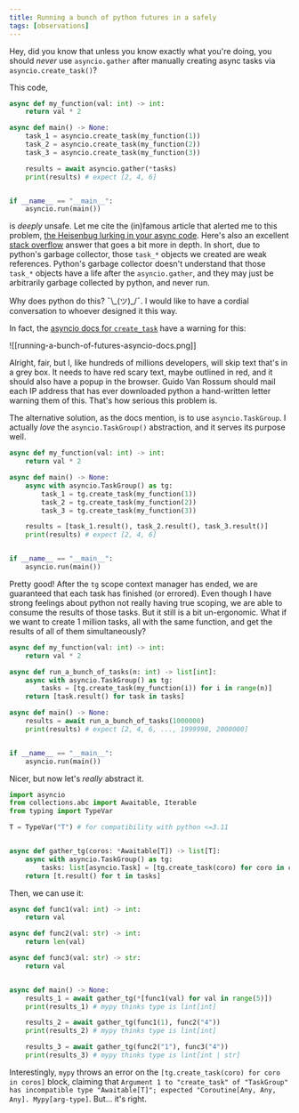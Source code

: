 ```yaml
---
title: Running a bunch of python futures in a safely
tags: [observations]
---
```


Hey, did you know that unless you know exactly what you're doing, you should _never_ use `asyncio.gather` after manually creating async tasks via `asyncio.create_task()`?

This code,

```python
async def my_function(val: int) -> int:
    return val * 2

async def main() -> None:
    task_1 = asyncio.create_task(my_function(1))
    task_2 = asyncio.create_task(my_function(2))
    task_3 = asyncio.create_task(my_function(3))

    results = await asyncio.gather(*tasks)
    print(results) # expect [2, 4, 6]


if __name__ == "__main__":
    asyncio.run(main())
```

is _deeply_ unsafe. Let me cite the (in)famous article that alerted me to this problem, [the Heisenbug lurking in your async code](https://textual.textualize.io/blog/2023/02/11/the-heisenbug-lurking-in-your-async-code/). Here's also an excellent [stack overflow](https://stackoverflow.com/a/76823668/21551208) answer that goes a bit more in depth. In short, due to python's garbage collector, those `task_*` objects we created are weak references. Python's garbage collector doesn't understand that those `task_*` objects have a life after the `asyncio.gather`, and they may just be arbitrarily garbage collected by python, and never run.

Why does python do this? ¯\\\_(ツ)\_/¯. I would like to have a cordial conversation to whoever designed it this way.

In fact, the [asyncio docs for `create_task`](https://docs.python.org/3/library/asyncio-task.html#asyncio.create_task) have a warning for this:

![[running-a-bunch-of-futures-asyncio-docs.png]]

Alright, fair, but I, like hundreds of millions developers, will skip text that's in a grey box. It needs to have red scary text, maybe outlined in red, and it should also have a popup in the browser. Guido Van Rossum should mail each IP address that has ever downloaded python a hand-written letter warning them of this. That's how serious this problem is.

The alternative solution, as the docs mention, is to use `asyncio.TaskGroup`. I actually _love_ the `asyncio.TaskGroup()` abstraction, and it serves its purpose well.

```python
async def my_function(val: int) -> int:
    return val * 2

async def main() -> None:
    async with asyncio.TaskGroup() as tg:
        task_1 = tg.create_task(my_function(1))
        task_2 = tg.create_task(my_function(2))
        task_3 = tg.create_task(my_function(3))

    results = [task_1.result(), task_2.result(), task_3.result()]
    print(results) # expect [2, 4, 6]


if __name__ == "__main__":
    asyncio.run(main())
```

Pretty good! After the `tg` scope context manager has ended, we are guaranteed that each task has finished (or errored). Even though I have strong feelings about python not really having true scoping, we are able to consume the results of those tasks. But it still is a bit un-ergonomic. What if we want to create 1 million tasks, all with the same function, and get the results of all of them simultaneously?

```python
async def my_function(val: int) -> int:
    return val * 2

async def run_a_bunch_of_tasks(n: int) -> list[int]:
    async with asyncio.TaskGroup() as tg:
        tasks = [tg.create_task(my_function(i)) for i in range(n)]
    return [task.result() for task in tasks]

async def main() -> None:
    results = await run_a_bunch_of_tasks(1000000)
    print(results) # expect [2, 4, 6, ..., 1999998, 2000000]


if __name__ == "__main__":
    asyncio.run(main())
```

Nicer, but now let's _really_ abstract it.

```python
import asyncio
from collections.abc import Awaitable, Iterable
from typing import TypeVar

T = TypeVar("T") # for compatibility with python <=3.11


async def gather_tg(coros: *Awaitable[T]) -> list[T]:
    async with asyncio.TaskGroup() as tg:
        tasks: list[asyncio.Task] = [tg.create_task(coro) for coro in coros]
    return [t.result() for t in tasks]
```

Then, we can use it:

```python
async def func1(val: int) -> int:
    return val

async def func2(val: str) -> int:
    return len(val)

async def func3(val: str) -> str:
    return val


async def main() -> None:
    results_1 = await gather_tg(*[func1(val) for val in range(5)])
    print(results_1) # mypy thinks type is lint[int]

    results_2 = await gather_tg(func1(1), func2("4"))
    print(results_2) # mypy thinks type is lint[int]

    results_3 = await gather_tg(func2("1"), func3("4"))
    print(results_3) # mypy thinks type is lint[int | str]
```

Interestingly, `mypy` throws an error on the `[tg.create_task(coro) for coro in coros]` block, claiming that `Argument 1 to "create_task" of "TaskGroup" has incompatible type "Awaitable[T]"; expected "Coroutine[Any, Any, Any]. Mypy[arg-type]`. But... it's right.
